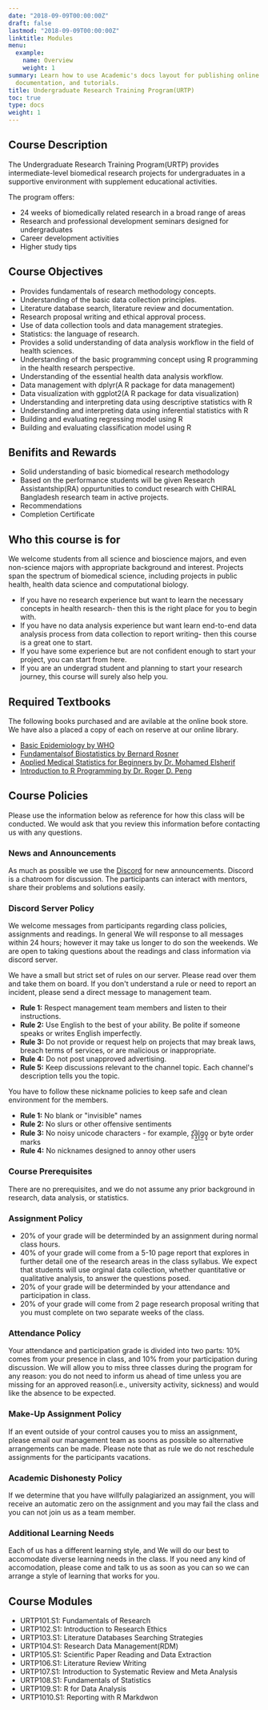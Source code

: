 ```yaml
---
date: "2018-09-09T00:00:00Z"
draft: false
lastmod: "2018-09-09T00:00:00Z"
linktitle: Modules
menu:
  example:
    name: Overview
    weight: 1
summary: Learn how to use Academic's docs layout for publishing online courses, software
  documentation, and tutorials.
title: Undergraduate Research Training Program(URTP)
toc: true 
type: docs
weight: 1
---
```



## Course Description
The Undergraduate Research Training Program(URTP) provides intermediate-level biomedical research projects for undergraduates in a supportive environment with supplement educational activities.

The program offers:
- 24 weeks of biomedically related research in a broad range of areas
- Research and professional development seminars designed for undergraduates
- Career development activities
- Higher study tips 


## Course Objectives
- Provides fundamentals of research methodology concepts.
- Understanding of the basic data collection principles.
- Literature database search, literature review and documentation.
- Research proposal writing and ethical approval process.
- Use of data collection tools and data management strategies.
- Statistics: the language of research.
- Provides a solid understanding of data analysis workflow in the field of health sciences.
- Understanding of the basic programming concept using R programming in the health research perspective.
- Understanding of the essential health data analysis workflow.
- Data management with dplyr(A R package for data management)
- Data visualization with ggplot2(A R package for data visualization)
- Understanding and interpreting data using descriptive statistics with R
- Understanding and interpreting data using inferential statistics with R
- Building and evaluating regressing model using R
- Building and evaluating classification model using R

## Benifits and Rewards
- Solid understanding of basic biomedical research methodology
- Based on the performance students will be given Research Assistantship(RA) oppurtunities to conduct research with CHIRAL Bangladesh research team in active projects.
- Recommendations
- Completion Certificate

## Who this course is for
We welcome students from all science and bioscience majors, and even non-science majors with appropriate background and interest. Projects span the spectrum of biomedical science, including projects in public health, health data science and computational biology.



- If you have no research experience but want to learn the necessary concepts in health research- then this is the right place for you to begin with.
- If you have no data analysis experience but want learn end-to-end data analysis process from data collection to report writing- then this course is a great one to start.
- If you have some experience but are not confident enough to start your project, you can start from here.
- If you are an undergrad student and planning to start your research journey, this course will surely also help you.

## Required Textbooks
The following books purchased and are avilable at the online book store. We have also a placed a copy of each on reserve at our online library.
- [Basic Epidemiology by WHO](#)
- [Fundamentalsof Biostatistics by Bernard Rosner](#)
- [Applied Medical Statistics for Beginners by Dr. Mohamed Elsherif](#)
- [Introduction to R Programming by Dr. Roger D. Peng](#)


## Course Policies
Please use the information below as reference for how this class will be conducted. We would ask that you review this information before contacting us with any questions.

### News and Announcements
As much as possible we use the [Discord](https://discord.io/chiral-community) for new announcements.
Discord is a chatroom for discussion. The participants can interact with mentors, share their problems and solutions easily.

### Discord Server Policy
We welcome messages from participants regarding class policies, assignments and readings. In general We will response to all messages within 24 hours; however it may take us longer to do son the weekends. We are open to taking questions about the readings and class information via discord server.

We have a small but strict set of rules on our server. Please read over them and take them on board. If you don't understand a rule or need to report an incident, please send a direct message to management team.
- **Rule 1:** Respect management team members and listen to their instructions.
- **Rule 2:** Use English to the best of your ability. Be polite if someone speaks or writes English imperfectly.
- **Rule 3:** Do not provide or request help on projects that may break laws, breach terms of services, or are malicious or inappropriate.
- **Rule 4:** Do not post unapproved advertising.
- **Rule 5:** Keep discussions relevant to the channel topic. Each channel's description tells you the topic.

You have to follow these nickname policies to keep safe and clean environment for the members.
- **Rule 1:** No blank or "invisible" names
- **Rule 2:** No slurs or other offensive sentiments
- **Rule 3:** No noisy unicode characters - for example, z̯̯͡a̧͎̺l̡͓̫g̹̲o̡̼̘ or byte order marks
- **Rule 4:** No nicknames designed to annoy other users



### Course Prerequisites
There are no prerequisites, and we do not assume any prior background in research, data analysis, or statistics.


### Assignment Policy
- 20% of your grade will be determinded by an assignment during normal class hours.
- 40% of your grade will come from a 5-10 page report that explores in further detail one of the research areas in the class syllabus. We expect that students will use orginal data collection, whether quantitative or qualitative analysis, to answer the questions posed.
- 20% of your grade will be determinded by your attendance and participation in class.
- 20% of your grade will come from 2 page research proposal writing that you must complete on two separate weeks of the class.
### Attendance Policy
Your attendance and participation grade is divided into two parts: 10% comes from your presence in class, and 10% from your participation during discussion. We will allow you to miss three classes during the program for any reason: you do not need to inform us ahead of time unless you are missing for an approved reason(i.e., university activity, sickness) and would like the absence to be expected.

### Make-Up Assignment Policy
If an event outside of your control causes you to miss an assignment, please email our management team as soons as possible so alternative arrangements can be made. Please note that as rule we do not reschedule assignments for the participants vacations.

### Academic Dishonesty Policy
If we determine that you have willfully palagiarized an assignment, you will receive an automatic zero on the assignment and you may fail the class and you can not join us as a team member.
### Additional Learning Needs
Each of us has a different learning style, and We will do our best to accomodate diverse learning needs in the class. If you need any kind of accomodation, please come and talk to us as soon as you can so we can arrange a style of learning that works for you.

## Course Modules
- URTP101.S1: Fundamentals of Research
- URTP102.S1: Introduction to Research Ethics
- URTP103.S1: Literature Databases Searching Strategies
- URTP104.S1: Research Data Management(RDM)
- URTP105.S1: Scientific Paper Reading and Data Extraction
- URTP106.S1: Literature Review Writing
- URTP107.S1: Introduction to Systematic Review and Meta Analysis
- URTP108.S1: Fundamentals of Statistics
- URTP109.S1: R for Data Analysis
- URTP1010.S1: Reporting with R Markdwon